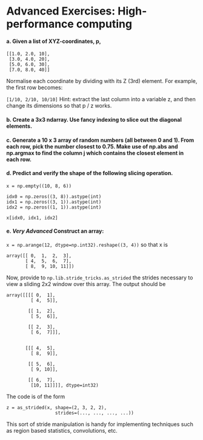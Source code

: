 # Advanced Exercises: High-performance computing

#### a. Given a list of XYZ-coordinates, p,

```
[[1.0, 2.0, 10],
 [3.0, 4.0, 20],
 [5.0, 6.0, 30],
 [7.0, 8.0, 40]]
```
Normalise each coordinate by dividing with its Z (3rd) element. For example, the first row becomes:

`[1/10, 2/10, 10/10]`
Hint: extract the last column into a variable z, and then change its dimensions so that p / z works.

#### b. Create a 3x3 ndarray. Use fancy indexing to slice out the diagonal elements.

#### c. Generate a 10 x 3 array of random numbers (all between 0 and 1). From each row, pick the number closest to 0.75. Make use of np.abs and np.argmax to find the column j which contains the closest element in each row.

#### d. Predict and verify the shape of the following slicing operation.

```
x = np.empty((10, 8, 6))

idx0 = np.zeros((3, 8)).astype(int)
idx1 = np.zeros((3, 1)).astype(int)
idx2 = np.zeros((1, 1)).astype(int)

x[idx0, idx1, idx2]
```

#### e. *Very Advanced* Construct an array:

`x = np.arange(12, dtype=np.int32).reshape((3, 4))`
so that x is

```
array([[ 0,  1,  2,  3],
       [ 4,  5,  6,  7],
       [ 8,  9, 10, 11]])
```

Now, provide to `np.lib.stride_tricks.as_strided` the strides necessary to view a sliding 2x2 window over this array. The output should be

```
array([[[[ 0,  1],
         [ 4,  5]],

        [[ 1,  2],
         [ 5,  6]],

        [[ 2,  3],
         [ 6,  7]]],


       [[[ 4,  5],
         [ 8,  9]],

        [[ 5,  6],
         [ 9, 10]],

        [[ 6,  7],
         [10, 11]]]], dtype=int32)
```

The code is of the form

```
z = as_strided(x, shape=(2, 3, 2, 2),
                  strides=(..., ..., ..., ...))
```

This sort of stride manipulation is handy for implementing techniques such as region based statistics, convolutions, etc.
